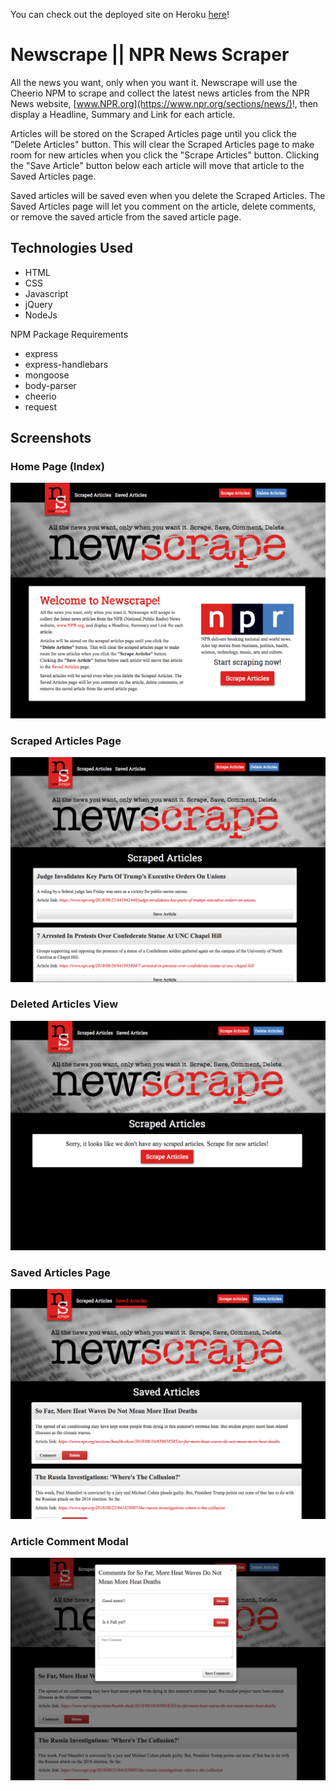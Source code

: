 You can check out the deployed site on Heroku [here](https://hidden-stream-86113.herokuapp.com/)!

# Newscrape || NPR News Scraper

All the news you want, only when you want it. Newscrape will use the Cheerio NPM to scrape and collect the latest news articles from the NPR News website, [www.NPR.org](https://www.npr.org/sections/news/)!, then display a Headline, Summary and Link for each article.

Articles will be stored on the Scraped Articles page until you click the "Delete Articles" button. This will clear the Scraped Articles page to make room for new articles when you click the "Scrape Articles" button. Clicking the "Save Article" button below each article will move that article to the Saved Articles page.

Saved articles will be saved even when you delete the Scraped Articles. The Saved Articles page will let you comment on the article, delete comments, or remove the saved article from the saved article page.

## Technologies Used

* HTML
* CSS
* Javascript
* jQuery
* NodeJs

NPM Package Requirements
* express
* express-handlebars
* mongoose
* body-parser
* cheerio
* request


## Screenshots

### Home Page (Index)

![Mobile Size](/screenshots/index.png)

### Scraped Articles Page

![Mobile Size](/screenshots/scraped.png)

### Deleted Articles View

![Mobile Size](/screenshots/deleted.png)

### Saved Articles Page

![Mobile Size](/screenshots/saved.png)

### Article Comment Modal

![Mobile Size](/screenshots/comment.png)